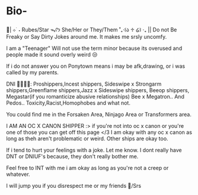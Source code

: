 # Bio-
🦢| ⊹ ࣪ ˖ Rubes/Star ᯓᡣ𐭩 She/Her or They/Them ˚₊‧꒰ა ♱ ໒꒱ ‧₊ || Do not Be Freaky or Say Dirty Jokes around me. It makes me srsly uncomfy.

I am a "Teenager" Will not use the term minor because its overused and people made it sound overly weird 😒

If i do not answer you on Ponytown means i may be afk,drawing, or i was called by my parents.

DNI 🚧🙅‍♀️🚫: Proshippers,Incest shippers, Sideswipe x Strongarm shippers,Greenflame shippers,Jazz x Sideswipe shippers, Beeop shippers, Megastar(if you romanticize abusive relationships) Bee x Megatron.. And Pedos.. Toxicity,Racist,Homophobes and what not. 

You could find me in the Forsaken Area, Ninjago Area or Transformers area.

I AM AN OC X CANON SHIPPER :> if you're not into oc x canon or you're one of those you can get off this page </3
I am okay with any oc x canon as long as theh aren't problematic or weird. Other ships are okay too.

If i tend to hurt your feelings with a joke. Let me know. I dont really have DNT or DNIUF's because, they don't really bother me. 

Feel free to INT with me i am okay as long as you're not a creep or whatever.

I will jump you if you disrespect me or my friends 🙂/Srs
